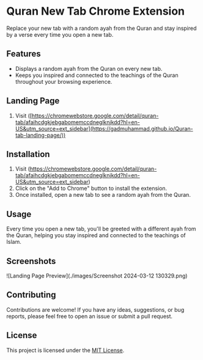 # Quran New Tab Chrome Extension

Replace your new tab with a random ayah from the Quran and stay inspired by a verse every time you open a new tab.

## Features

- Displays a random ayah from the Quran on every new tab.
- Keeps you inspired and connected to the teachings of the Quran throughout your browsing experience.

## Landing Page
1. Visit ([https://chromewebstore.google.com/detail/quran-tab/afaihcdgkjebgabomemccdneglknjkdd?hl=en-US&utm_source=ext_sidebar](https://gadmuhammad.github.io/Quran-tab-landing-page/))


## Installation

1. Visit (https://chromewebstore.google.com/detail/quran-tab/afaihcdgkjebgabomemccdneglknjkdd?hl=en-US&utm_source=ext_sidebar)
2. Click on the "Add to Chrome" button to install the extension.
3. Once installed, open a new tab to see a random ayah from the Quran.

## Usage

Every time you open a new tab, you'll be greeted with a different ayah from the Quran, helping you stay inspired and connected to the teachings of Islam.

## Screenshots

![Landing Page Preview](./images/Screenshot 2024-03-12 130329.png)

## Contributing

Contributions are welcome! If you have any ideas, suggestions, or bug reports, please feel free to open an issue or submit a pull request.

## License

This project is licensed under the [MIT License](LICENSE).

